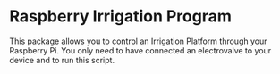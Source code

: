 # Raspberry Irrigation Program
This package allows you to control an Irrigation Platform through your Raspberry Pi. You only need to have connected an electrovalve to your device and to run this script.
